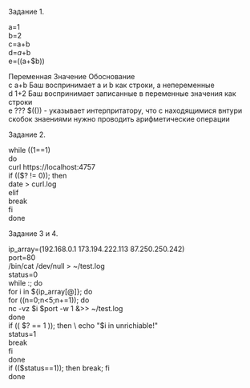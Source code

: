 Задание 1.

a=1 \
b=2 \
c=a+b \
d=$a+$b \
e=$(($a+$b))

Переменная	Значение	Обоснование \
c	        a+b	        Баш воспринимает а и b как строки, а непеременные \
d	        1+2	        Баш воспринимает записанные в переменные значения как строки \
e	        ???	        $(()) - указывает интерпритатору, что с находящимися внтури скобок знаениями
                        нужно проводить арифметические операции 

Задание 2.

while ((1==1) \
do \
	curl https://localhost:4757 \
	if (($? != 0)); then \
		date > curl.log \
    elif \
        break \
	fi \
done

Задание 3 и 4.

ip_array=(192.168.0.1 173.194.222.113 87.250.250.242) \
port=80 \
/bin/cat /dev/null > ~/test.log \
status=0 \
while :; do \
        for i in ${ip_array[@]}; do \
                for ((n=0;n<5;n+=1)); do \
                        nc -vz $i $port -w 1 &>> ~/test.log \
                done \
                if (( $? == 1 )); then \
                        echo "$i in unrichiable!" \
                        status=1 \
                        break \
                fi \
        done \
        if (($status==1)); then break; fi \
done 

